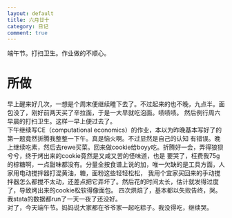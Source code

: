 ```yaml
---
layout: default
title: 六月廿十
category: 日记
comment: true
---
```


端午节。打扫卫生。作业做的不顺心。

# 所做

早上醒来好几次，一想是个周末便继续睡下去了。不过起来的也不晚，九点半。面包没了，刚好前两天买了辛拉面，于是一大早就吃泡面。啧啧啧。
然后例行周六早晨的打扫卫生。这样一早上便过去了。    
下午继续写CE（computational economics）的作业，本以为昨晚基本写好了的第一题竟然折腾我整整一下午。真是恼火啊。不过显然是自己的认知
有错误。晚上继续吃素，然后去rewe买菜。回来做cookie给boyy吃。折腾好一会，弄得狼狈兮兮，终于烤出来的cookie竟然是又咸又苦的怪味道，也是
要哭了，枉费我75g的棕糖啊，一点甜味都没有。分量全按食谱上说的加，唯一欠缺的是工具方面，人家用电动搅拌器打混黄油，糖，面粉这些轻轻松松，
我用个宜家买回来的手动搅拌器怎么都搅不太动，还差点把它弄坏了。然后花的时间太长，估计就发得过度了，导致烤出来的cookie松软得像面包。
四次烘焙了，基本都以失败告终，哭。    
我stata的数据都run了一天一夜了还没好。      
对了，今天端午节。妈妈说大家都在爷爷家一起吃粽子。我没得吃，继续哭。
